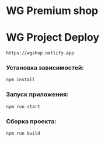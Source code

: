 # WG Premium shop

# WG Project Deploy
`
https://wgshop.netlify.app
`
### Установка зависимостей:
``
npm install
``
### Запуск приложения:
``
npm run start
``
### Сборка проекта:
``
npm run build
``
